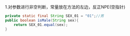 



1.对参数进行非空判断，常量放在方法的左边，反正NPE(空指针)

```java
private static final String SEX_01 = "01";//男
public boolean isMale(String sex){
	return SEX_01.equal(sex);
}
```

